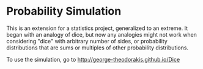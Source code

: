 Probability Simulation
====

This is an extension for a statistics project, generalized to an extreme.  It began with an analogy of dice, but now any analogies might not work when considering "dice" with arbitrary number of sides, or probability distributions that are sums or multiples of other probability distributions.

To use the simulation, go to http://george-theodorakis.github.io/Dice
